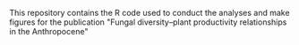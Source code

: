 This repository contains the R code used to conduct the analyses and make figures for the publication "Fungal diversity–plant productivity relationships in the Anthropocene"
